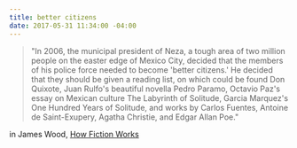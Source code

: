 ```yaml
---
title: better citizens
date: 2017-05-31 11:34:00 -04:00
---
```


> "In 2006, the municipal president of Neza, a tough area of two million people on the easter edge of Mexico City, decided that the members of his police force needed to become 'better citizens.' He decided that they should be given a reading list, on which could be found Don Quixote, Juan Rulfo's beautiful novella Pedro Paramo, Octavio Paz's essay on Mexican culture The Labyrinth of Solitude, Garcia Marquez's One Hundred Years of Solitude, and works by Carlos Fuentes, Antoine de Saint-Exupery, Agatha Christie, and Edgar Allan Poe."

in James Wood, [How Fiction Works](http://shop.harvard.com/book/9780374173401)